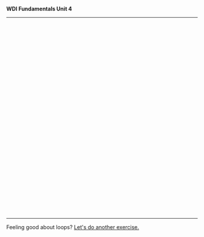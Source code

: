 **WDI Fundamentals Unit 4**

---

<div class="typeform-widget" data-url="https://gahub.typeform.com/to/MFgWqm" data-text="NEW Fundamentals 4.2" style="width:100%;height:500px;"></div>
<script>(function(){var qs,js,q,s,d=document,gi=d.getElementById,ce=d.createElement,gt=d.getElementsByTagName,id='typef_orm',b='https://s3-eu-west-1.amazonaws.com/share.typeform.com/';if(!gi.call(d,id)){js=ce.call(d,'script');js.id=id;js.src=b+'widget.js';q=gt.call(d,'script')[0];q.parentNode.insertBefore(js,q)}})()</script>

---
Feeling good about loops? [Let's do another exercise.](07_exercise.md)
